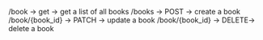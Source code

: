 /book -> get -> get a list of all books
/books -> POST -> create a book
/book/{book_id} -> PATCH -> update a book
/book/{book_id} -> DELETE-> delete a book
